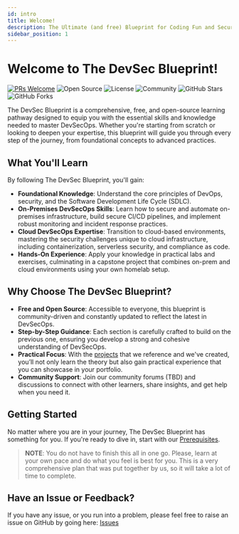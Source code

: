 ```yaml
---
id: intro
title: Welcome!
description: The Ultimate (and free) Blueprint for Coding Fun and Securing Runs!
sidebar_position: 1
---
```


# Welcome to The DevSec Blueprint!

[![PRs Welcome](https://img.shields.io/badge/PRs-welcome-brightgreen.svg?style=for-the-badge)](https://makeapullrequest.com)
![Open Source](https://img.shields.io/badge/Open%20Source-❤-blue?style=for-the-badge)
![License](https://img.shields.io/badge/License-MIT-green?style=for-the-badge)
![Community](https://img.shields.io/badge/Community-Join%20Us-brightgreen?style=for-the-badge)
![GitHub Stars](https://img.shields.io/github/stars/The-DevSec-Blueprint/devsecblueprint.github.io?style=for-the-badge)
![GitHub Forks](https://img.shields.io/github/forks/The-DevSec-Blueprint/devsecblueprint.github.io?style=for-the-badge)

The DevSec Blueprint is a comprehensive, free, and open-source learning pathway designed to equip you with the essential skills and knowledge needed to master DevSecOps. Whether you're starting from scratch or looking to deepen your expertise, this blueprint will guide you through every step of the journey, from foundational concepts to advanced practices.

## What You'll Learn

By following The DevSec Blueprint, you'll gain:

- **Foundational Knowledge**: Understand the core principles of DevOps, security, and the Software Development Life Cycle (SDLC).
- **On-Premises DevSecOps Skills**: Learn how to secure and automate on-premises infrastructure, build secure CI/CD pipelines, and implement robust monitoring and incident response practices.
- **Cloud DevSecOps Expertise**: Transition to cloud-based environments, mastering the security challenges unique to cloud infrastructure, including containerization, serverless security, and compliance as code.
- **Hands-On Experience**: Apply your knowledge in practical labs and exercises, culminating in a capstone project that combines on-prem and cloud environments using your own homelab setup.

## Why Choose The DevSec Blueprint?

- **Free and Open Source**: Accessible to everyone, this blueprint is community-driven and constantly updated to reflect the latest in DevSecOps.
- **Step-by-Step Guidance**: Each section is carefully crafted to build on the previous one, ensuring you develop a strong and cohesive understanding of DevSecOps.
- **Practical Focus**: With the [projects] that we reference and we've created, you’ll not only learn the theory but also gain practical experience that you can showcase in your portfolio.
- **Community Support**: Join our community forums (TBD) and discussions to connect with other learners, share insights, and get help when you need it.

## Getting Started

No matter where you are in your journey, The DevSec Blueprint has something for you. If you're ready to dive in, start with our [Prerequisites](./prerequisities.md).

>**NOTE**: You do not have to finish this all in one go. Please, learn at your own pace and do what you feel is best for you. This is a very comprehensive plan that was put together by us, so it will take a lot of time to complete.

## Have an Issue or Feedback?

If you have any issue, or you run into a problem, please feel free to raise an issue on GitHub by going here: [Issues](https://github.com/The-DevSec-Blueprint/devsecblueprint.github.io/issues)

<!-- Links -->

[projects]: ./projects/